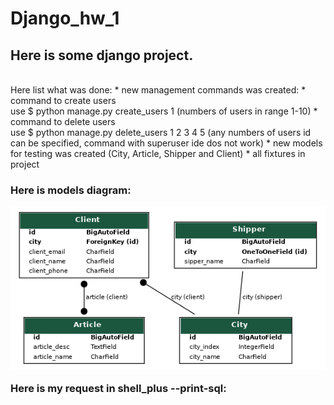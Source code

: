 # <h1>Django_hw_1</h1>
<h2>Here is some django project.</h2><br>
Here list what was done:
* new management commands was created:
  * command to create users<br>
    use $ python manage.py create_users 1 (numbers of users in range 1-10)
  * command to delete users<br>
    use $ python manage.py delete_users 1 2 3 4 5 (any numbers of users id can be specified, command with superuser ide dos not work)
* new models for testing was created (City, Article, Shipper and Client)
* all fixtures in project

<h3>Here is models diagram:

![GitHub Logo](static/images/my_models.png)


Here is my request in shell_plus --print-sql:

```python


```

```sql


```

